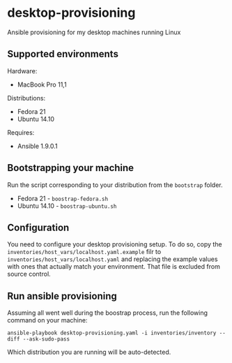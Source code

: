 # desktop-provisioning
Ansible provisioning for my desktop machines running Linux

## Supported environments
Hardware:
* MacBook Pro 11,1

Distributions:
* Fedora 21
* Ubuntu 14.10

Requires:
* Ansible 1.9.0.1

## Bootstrapping your machine
Run the script corresponding to your distribution from the `bootstrap` folder.

* Fedora 21 - `boostrap-fedora.sh`
* Ubuntu 14.10 - `boostrap-ubuntu.sh`

## Configuration

You need to configure your desktop provisioning setup. To do so, copy the `inventories/host_vars/localhost.yaml.example` filr to `inventories/host_vars/localhost.yaml` and replacing the example values with ones that actually match your environment. That file is excluded from source control. 

## Run ansible provisioning
Assuming all went well during the boostrap process, run the following command on your machine:

    ansible-playbook desktop-provisioning.yaml -i inventories/inventory --diff --ask-sudo-pass

Which distribution you are running will be auto-detected.
